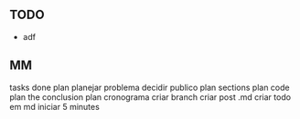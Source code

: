 ## TODO

- adf


## MM
tasks
    done
    plan 
        planejar problema
        decidir publico
        plan sections
        plan code
        plan the conclusion
        plan cronograma
    criar branch 
    criar post .md
    criar todo em md 
    iniciar 5 minutes


